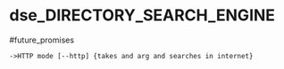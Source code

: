 # dse_DIRECTORY_SEARCH_ENGINE

#future_promises

    ->HTTP mode [--http] {takes and arg and searches in internet}
